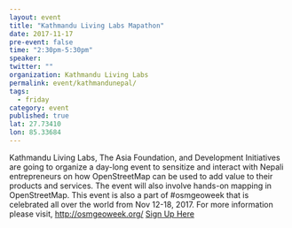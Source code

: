 ```yaml
---
layout: event
title: "Kathmandu Living Labs Mapathon"
date: 2017-11-17
pre-event: false
time: "2:30pm-5:30pm"
speaker:
twitter: ""
organization: Kathmandu Living Labs
permalink: event/kathmandunepal/
tags:
  - friday
category: event
published: true
lat: 27.73410
lon: 85.33684
---
```


Kathmandu Living Labs, The Asia Foundation, and Development Initiatives are going to organize a day-long event to sensitize and interact with Nepali entrepreneurs on how OpenStreetMap can be used to add value to their products and services. The event will also involve hands-on mapping in OpenStreetMap. This event is also a part of #osmgeoweek that is celebrated all over the world from Nov 12-18, 2017. For more information please visit, http://osmgeoweek.org/
[Sign Up Here](https://www.facebook.com/events/1933978913583063/?context=create&previousaction=create&ref=42&sid_create=2048515097&action_history=[%7B%22surface%22%3A%22create_dialog%22%2C%22mechanism%22%3A%22page_create_dialog%22%2C%22extra_data%22%3A[]%7D]&has_source=1)
